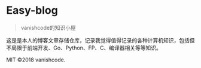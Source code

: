 # Easy-blog

> vanishcode的知识小屋

这是是本人的博客文章存储仓库，记录我觉得值得记录的各种计算机知识，包括但不局限于前端开发、Go、Python、FP、C、编译器相关等等知识。

MIT ©2018 vanishcode.
